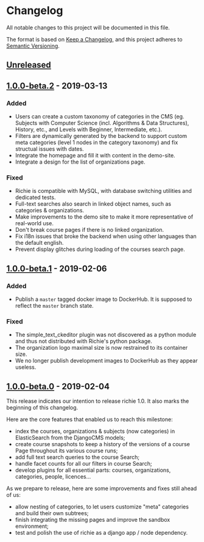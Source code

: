 # Changelog

All notable changes to this project will be documented in this file.

The format is based on [Keep a Changelog](https://keepachangelog.com/en/1.0.0/),
and this project adheres to [Semantic
Versioning](https://semver.org/spec/v2.0.0.html).

## [Unreleased]

## [1.0.0-beta.2] - 2019-03-13

### Added

- Users can create a custom taxonomy of categories in the CMS (eg. Subjects with Computer Science (incl. Algorithms & Data Structures), History, etc., and Levels with Beginner, Intermediate, etc.).
- Filters are dynamically generated by the backend to support custom meta categories (level 1 nodes in the category taxonomy) and fix structual issues with dates.
- Integrate the homepage and fill it with content in the demo-site.
- Integrate a design for the list of organizations page.

### Fixed

- Richie is compatible with MySQL, with database switching utilities and dedicated tests.
- Full-text searches also search in linked object names, such as categories & organizations.
- Make improvements to the demo site to make it more representative of real-world use.
- Don't break course pages if there is no linked organization.
- Fix i18n issues that broke the backend when using other languages than the default english.
- Prevent display glitches during loading of the courses search page.

## [1.0.0-beta.1] - 2019-02-06

### Added

- Publish a `master` tagged docker image to DockerHub. It is supposed to reflect
  the `master` branch state.

### Fixed

- The simple_text_ckeditor plugin was not discovered as a python module and thus
  not distributed with Richie's python package.
- The organization logo maximal size is now restrained to its container size.
- We no longer publish development images to DockerHub as they appear useless.

## [1.0.0-beta.0] - 2019-02-04

This release indicates our intention to release richie 1.0. It also marks the beginning of this changelog.

Here are the core features that enabled us to reach this milestone:

- index the courses, organizations & subjects (now categories) in ElasticSearch from the DjangoCMS models;
- create course snapshots to keep a history of the versions of a course Page throughout its various course runs;
- add full text search queries to the course Search;
- handle facet counts for all our filters in course Search;
- develop plugins for all essential parts: courses, organizations, categories, people, licences...

As we prepare to release, here are some improvements and fixes still ahead of us:

- allow nesting of categories, to let users customize "meta" categories and build their own subtrees;
- finish integrating the missing pages and improve the sandbox environment;
- test and polish the use of richie as a django app / node dependency.

[unreleased]: https://github.com/openfun/richie/compare/v1.0.0-beta.2...master
[1.0.0-beta.2]: https://github.com/openfun/richie/compare/v1.0.0-beta.1...v1.0.0-beta.2
[1.0.0-beta.1]: https://github.com/openfun/richie/compare/v1.0.0-beta.0...v1.0.0-beta.1
[1.0.0-beta.0]: https://github.com/openfun/richie/compare/11ec5d911b9a9097535adbbf4f62957a7ab05356...v1.0.0-beta.0
